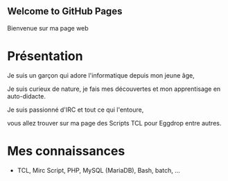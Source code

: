 ## Welcome to GitHub Pages
Bienvenue sur ma page web

# Présentation
Je suis un garçon qui adore l'informatique depuis mon jeune âge,

Je suis curieux de nature, je fais mes découvertes et mon apprentisage en auto-didacte.

Je suis passionné d'IRC et tout ce qui l'entoure,

vous allez trouver sur ma page des Scripts TCL pour Eggdrop entre autres.

# Mes connaissances
* TCL, Mirc Script, PHP, MySQL (MariaDB), Bash, batch, ...
